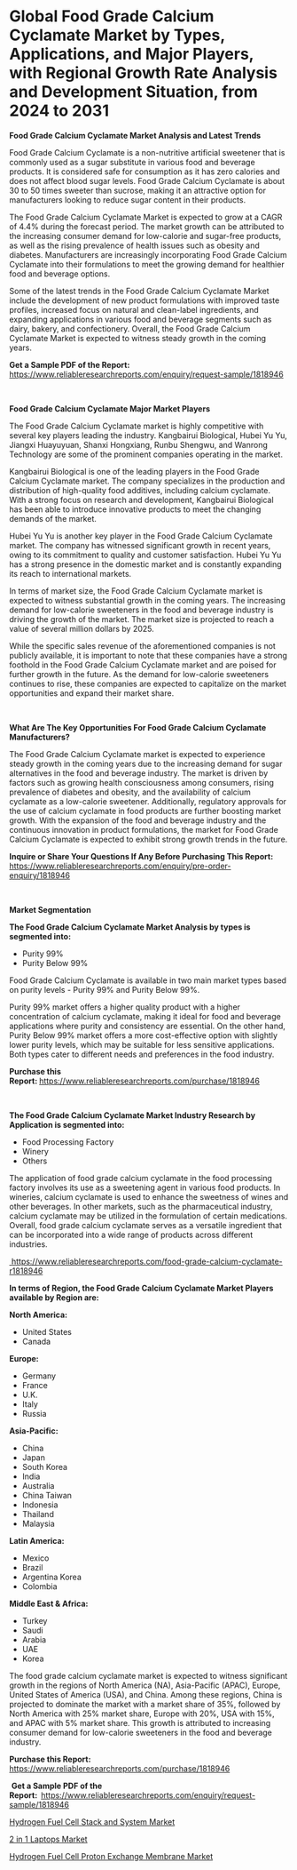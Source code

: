 <p><h1>Global Food Grade Calcium Cyclamate Market by Types, Applications, and Major Players, with Regional Growth Rate Analysis and Development Situation, from 2024 to 2031</h1></p><p><strong>Food Grade Calcium Cyclamate Market Analysis and Latest Trends</strong></p>
<p><p>Food Grade Calcium Cyclamate is a non-nutritive artificial sweetener that is commonly used as a sugar substitute in various food and beverage products. It is considered safe for consumption as it has zero calories and does not affect blood sugar levels. Food Grade Calcium Cyclamate is about 30 to 50 times sweeter than sucrose, making it an attractive option for manufacturers looking to reduce sugar content in their products.</p><p>The Food Grade Calcium Cyclamate Market is expected to grow at a CAGR of 4.4% during the forecast period. The market growth can be attributed to the increasing consumer demand for low-calorie and sugar-free products, as well as the rising prevalence of health issues such as obesity and diabetes. Manufacturers are increasingly incorporating Food Grade Calcium Cyclamate into their formulations to meet the growing demand for healthier food and beverage options.</p><p>Some of the latest trends in the Food Grade Calcium Cyclamate Market include the development of new product formulations with improved taste profiles, increased focus on natural and clean-label ingredients, and expanding applications in various food and beverage segments such as dairy, bakery, and confectionery. Overall, the Food Grade Calcium Cyclamate Market is expected to witness steady growth in the coming years.</p></p>
<p><strong>Get a Sample PDF of the Report:&nbsp;</strong> <a href="https://www.reliableresearchreports.com/enquiry/request-sample/1818946">https://www.reliableresearchreports.com/enquiry/request-sample/1818946</a></p>
<p>&nbsp;</p>
<p><strong>Food Grade Calcium Cyclamate Major Market Players</strong></p>
<p><p>The Food Grade Calcium Cyclamate market is highly competitive with several key players leading the industry. Kangbairui Biological, Hubei Yu Yu, Jiangxi Huayuyuan, Shanxi Hongxiang, Runbu Shengwu, and Wanrong Technology are some of the prominent companies operating in the market.</p><p>Kangbairui Biological is one of the leading players in the Food Grade Calcium Cyclamate market. The company specializes in the production and distribution of high-quality food additives, including calcium cyclamate. With a strong focus on research and development, Kangbairui Biological has been able to introduce innovative products to meet the changing demands of the market.</p><p>Hubei Yu Yu is another key player in the Food Grade Calcium Cyclamate market. The company has witnessed significant growth in recent years, owing to its commitment to quality and customer satisfaction. Hubei Yu Yu has a strong presence in the domestic market and is constantly expanding its reach to international markets.</p><p>In terms of market size, the Food Grade Calcium Cyclamate market is expected to witness substantial growth in the coming years. The increasing demand for low-calorie sweeteners in the food and beverage industry is driving the growth of the market. The market size is projected to reach a value of several million dollars by 2025.</p><p>While the specific sales revenue of the aforementioned companies is not publicly available, it is important to note that these companies have a strong foothold in the Food Grade Calcium Cyclamate market and are poised for further growth in the future. As the demand for low-calorie sweeteners continues to rise, these companies are expected to capitalize on the market opportunities and expand their market share.</p></p>
<p>&nbsp;</p>
<p><strong>What Are The Key Opportunities For Food Grade Calcium Cyclamate Manufacturers?</strong></p>
<p><p>The Food Grade Calcium Cyclamate market is expected to experience steady growth in the coming years due to the increasing demand for sugar alternatives in the food and beverage industry. The market is driven by factors such as growing health consciousness among consumers, rising prevalence of diabetes and obesity, and the availability of calcium cyclamate as a low-calorie sweetener. Additionally, regulatory approvals for the use of calcium cyclamate in food products are further boosting market growth. With the expansion of the food and beverage industry and the continuous innovation in product formulations, the market for Food Grade Calcium Cyclamate is expected to exhibit strong growth trends in the future.</p></p>
<p><strong>Inquire or Share Your Questions If Any Before Purchasing This Report:</strong> <a href="https://www.reliableresearchreports.com/enquiry/pre-order-enquiry/1818946">https://www.reliableresearchreports.com/enquiry/pre-order-enquiry/1818946</a></p>
<p>&nbsp;</p>
<p><strong>Market Segmentation</strong></p>
<p><strong>The Food Grade Calcium Cyclamate Market Analysis by types is segmented into:</strong></p>
<p><ul><li>Purity 99%</li><li>Purity Below 99%</li></ul></p>
<p><p>Food Grade Calcium Cyclamate is available in two main market types based on purity levels - Purity 99% and Purity Below 99%. </p><p>Purity 99% market offers a higher quality product with a higher concentration of calcium cyclamate, making it ideal for food and beverage applications where purity and consistency are essential. On the other hand, Purity Below 99% market offers a more cost-effective option with slightly lower purity levels, which may be suitable for less sensitive applications. Both types cater to different needs and preferences in the food industry.</p></p>
<p><strong>Purchase this Report:&nbsp;</strong><a href="https://www.reliableresearchreports.com/purchase/1818946">https://www.reliableresearchreports.com/purchase/1818946</a></p>
<p>&nbsp;</p>
<p><strong>The Food Grade Calcium Cyclamate Market Industry Research by Application is segmented into:</strong></p>
<p><ul><li>Food Processing Factory</li><li>Winery</li><li>Others</li></ul></p>
<p><p>The application of food grade calcium cyclamate in the food processing factory involves its use as a sweetening agent in various food products. In wineries, calcium cyclamate is used to enhance the sweetness of wines and other beverages. In other markets, such as the pharmaceutical industry, calcium cyclamate may be utilized in the formulation of certain medications. Overall, food grade calcium cyclamate serves as a versatile ingredient that can be incorporated into a wide range of products across different industries.</p></p>
<p><a href="https://www.reliableresearchreports.com/food-grade-calcium-cyclamate-r1818946">&nbsp;https://www.reliableresearchreports.com/food-grade-calcium-cyclamate-r1818946</a></p>
<p><strong>In terms of Region, the Food Grade Calcium Cyclamate Market Players available by Region are:</strong></p>
<p>
    <p> <strong> North America: </strong>
        <ul>
            <li>United States</li>
            <li>Canada</li>
        </ul>
        </p> 
    <p> <strong> Europe: </strong>
        <ul>
            <li>Germany</li>
            <li>France</li>
            <li>U.K.</li>
            <li>Italy</li>
            <li>Russia</li>
        </ul>
        </p> 
    <p> <strong> Asia-Pacific: </strong>
        <ul>
            <li>China</li>
            <li>Japan</li>
            <li>South Korea</li>
            <li>India</li>
            <li>Australia</li>
            <li>China Taiwan</li>
            <li>Indonesia</li>
            <li>Thailand</li>
            <li>Malaysia</li>
        </ul>
        </p> 
    <p> <strong> Latin America: </strong>
        <ul>
            <li>Mexico</li>
            <li>Brazil</li>
            <li>Argentina Korea</li>
            <li>Colombia</li>
        </ul>
        </p> 
    <p> <strong> Middle East & Africa: </strong>
        <ul>
            <li>Turkey</li>
            <li>Saudi</li>
            <li>Arabia</li>
            <li>UAE</li>
            <li>Korea</li>
        </ul>
    </p>
    </p>
<p><p>The food grade calcium cyclamate market is expected to witness significant growth in the regions of North America (NA), Asia-Pacific (APAC), Europe, United States of America (USA), and China. Among these regions, China is projected to dominate the market with a market share of 35%, followed by North America with 25% market share, Europe with 20%, USA with 15%, and APAC with 5% market share. This growth is attributed to increasing consumer demand for low-calorie sweeteners in the food and beverage industry.</p></p>
<p><strong>Purchase this Report: </strong><a href="https://www.reliableresearchreports.com/purchase/1818946">https://www.reliableresearchreports.com/purchase/1818946</a></p>
<p>&nbsp;<strong>Get a Sample PDF of the Report:&nbsp;&nbsp;</strong><a href="https://www.reliableresearchreports.com/enquiry/request-sample/1818946">https://www.reliableresearchreports.com/enquiry/request-sample/1818946</a></p>
<p><strong></strong></p>
<p><p><a href="https://medium.com/@alanpeterson1911/hydrogen-fuel-cell-stack-and-system-market-a-global-and-regional-analysis-focus-on-end-user-4488957c91b5">Hydrogen Fuel Cell Stack and System Market</a></p><p><a href="https://github.com/daviYvette/Market-Research-Report-List-1/blob/main/2-in-1-laptops-market.md">2 in 1 Laptops Market</a></p><p><a href="https://medium.com/@crystalwastonh89/hydrogen-fuel-cell-proton-exchange-membrane-market-trends-focusing-on-hydrogen-fuel-cell-proton-24984472e0df">Hydrogen Fuel Cell Proton Exchange Membrane Market</a></p></p>